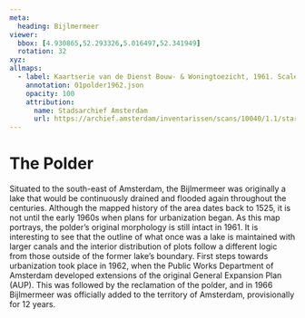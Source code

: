 ```yaml
---
meta:
  heading: Bijlmermeer
viewer:
  bbox: [4.930865,52.293326,5.016497,52.341949]
  rotation: 32
xyz:
allmaps:
  - label: Kaartserie van de Dienst Bouw- & Woningtoezicht, 1961. Scale 1:25000
    annotation: 01polder1962.json
    opacity: 100
    attribution:
      name: Stadsarchief Amsterdam
      url: https://archief.amsterdam/inventarissen/scans/10040/1.1/start/0/limit/10/highlight/1
---
```

# The Polder
Situated to the south-east of Amsterdam, the Bijlmermeer was originally a lake that would be continuously drained and flooded again throughout the centuries. Although the mapped history of the area dates back to 1525, it is not until the early 1960s when plans for urbanization began. As this map portrays, the polder’s original morphology is still intact in 1961. It is interesting to see that the outline of what once was a lake is maintained with larger canals and the interior distribution of plots follow a different logic from those outside of the former lake’s boundary. 
First steps towards urbanization took place in 1962, when the Public Works Department of Amsterdam developed extensions of the original General Expansion Plan (AUP). This was followed by the reclamation of the polder, and in 1966 Bijlmermeer was officially added to the territory of Amsterdam, provisionally for 12 years.


